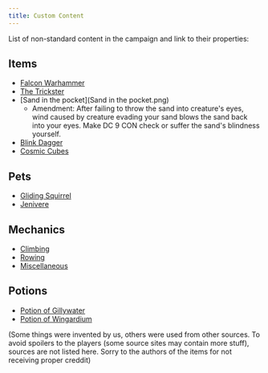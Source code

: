 ```yaml
---
title: Custom Content
---
```


List of non-standard content in the campaign and link to their properties:

## Items

* [Falcon Warhammer](falcon_warhammer.html)
* [The Trickster](the_trickster.html)
* [Sand in the pocket](Sand in the pocket.png)
    * Amendment: After failing to throw the sand into creature's eyes, wind caused by creature evading your sand blows the sand back into your eyes. Make DC 9 CON check or suffer the sand's blindness yourself. 
* [Blink Dagger](blink_dagger.html)
* [Cosmic Cubes](cosmic_cubes.html)

## Pets

* [Gliding Squirrel](gliding_squirrel.html)
* [Jenivere](jenivere.html)


## Mechanics

* [Climbing](climbing.html)
* [Rowing](rowing.html)
* [Miscellaneous](miscelaneous_rules.html)

## Potions

* [Potion of Gillywater](potion_gillywater.html)
* [Potion of Wingardium](potion_wilgardium.html)

(Some things were invented by us, others were used from other sources. To avoid spoilers to the players (some source sites may contain more stuff), sources are not listed here. Sorry to the authors of the items for not receiving proper creddit)

